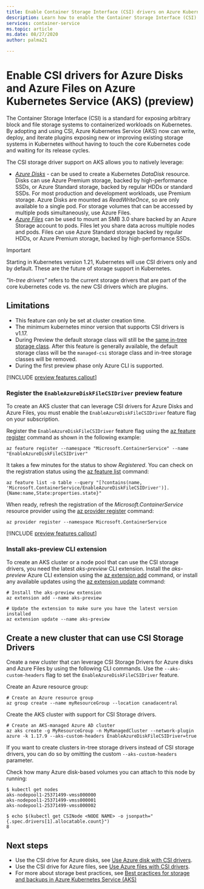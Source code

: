 ```yaml
---
title: Enable Container Storage Interface (CSI) drivers on Azure Kubernetes Service (AKS)
description: Learn how to enable the Container Storage Interface (CSI) drivers for Azure Disk and Azure Files in an Azure Kubernetes Service (AKS) cluster.
services: container-service
ms.topic: article
ms.date: 08/27/2020
author: palma21

---
```


# Enable CSI drivers for Azure Disks and Azure Files on Azure Kubernetes Service (AKS) (preview)

The Container Storage Interface (CSI) is a standard for exposing arbitrary block and file storage systems to containerized workloads on Kubernetes. By adopting and using CSI, Azure Kubernetes Service (AKS) now can write, deploy, and iterate plugins exposing new or improving existing storage systems in Kubernetes without having to touch the core Kubernetes code and waiting for its release cycles.

The CSI storage driver support on AKS allows you to natively leverage:
- [*Azure Disks*](azure-disk-csi.md) -  can be used to create a Kubernetes *DataDisk* resource. Disks can use Azure Premium storage, backed by high-performance SSDs, or Azure Standard storage, backed by regular HDDs or standard SSDs. For most production and development workloads, use Premium storage. Azure Disks are mounted as *ReadWriteOnce*, so are only available to a single pod. For storage volumes that can be accessed by multiple pods simultaneously, use Azure Files.
- [*Azure Files*](azure-files-csi.md) can be used to mount an SMB 3.0 share backed by an Azure Storage account to pods. Files let you share data across multiple nodes and pods. Files can use Azure Standard storage backed by regular HDDs, or Azure Premium storage, backed by high-performance SSDs.

> [!IMPORTANT]
> Starting in Kubernetes version 1.21, Kubernetes will use CSI drivers only and by default. These are the future of storage support in Kubernetes.
>
> *"In-tree drivers"* refers to the current storage drivers that are part of the core kubernetes code vs. the new CSI drivers which are plugins.

## Limitations

- This feature can only be set at cluster creation time.
- The minimum kubernetes minor version that supports CSI drivers is v1.17.
- During Preview the default storage class will still be the [same in-tree storage class](concepts-storage.md#storage-classes). After this feature is generally available, the default storage class will be the `managed-csi` storage class and in-tree storage classes will be removed.
- During the first preview phase only Azure CLI is supported.

[!INCLUDE [preview features callout](./includes/preview/preview-callout.md)]

### Register the `EnableAzureDiskFileCSIDriver` preview feature

To create an AKS cluster that can leverage CSI drivers for Azure Disks and Azure Files, you must enable the `EnableAzureDiskFileCSIDriver` feature flag on your subscription.

Register the `EnableAzureDiskFileCSIDriver` feature flag using the [az feature register][az-feature-register] command as shown in the following example:

```azurecli-interactive
az feature register --namespace "Microsoft.ContainerService" --name "EnableAzureDiskFileCSIDriver"
```

It takes a few minutes for the status to show *Registered*. You can check on the registration status using the [az feature list][az-feature-list] command:

```azurecli-interactive
az feature list -o table --query "[?contains(name, 'Microsoft.ContainerService/EnableAzureDiskFileCSIDriver')].{Name:name,State:properties.state}"
```

When ready, refresh the registration of the *Microsoft.ContainerService* resource provider using the [az provider register][az-provider-register] command:

```azurecli-interactive
az provider register --namespace Microsoft.ContainerService
```

[!INCLUDE [preview features callout](./includes/preview/preview-callout.md)]

### Install aks-preview CLI extension

To create an AKS cluster or a node pool that can use the CSI storage drivers, you need the latest *aks-preview* CLI extension. Install the *aks-preview* Azure CLI extension using the [az extension add][az-extension-add] command, or install any available updates using the [az extension update][az-extension-update] command:

```azurecli-interactive
# Install the aks-preview extension
az extension add --name aks-preview

# Update the extension to make sure you have the latest version installed
az extension update --name aks-preview
``` 


## Create a new cluster that can use CSI Storage Drivers

Create a new cluster that can leverage CSI Storage Drivers for Azure disks and Azure Files by using the following CLI commands. Use the `--aks-custom-headers` flag to set the `EnableAzureDiskFileCSIDriver` feature.

Create an Azure resource group:

```azurecli-interactive
# Create an Azure resource group
az group create --name myResourceGroup --location canadacentral
```

Create the AKS cluster with support for CSI Storage drivers.

```azurecli-interactive
# Create an AKS-managed Azure AD cluster
az aks create -g MyResourceGroup -n MyManagedCluster --network-plugin azure -k 1.17.9 --aks-custom-headers EnableAzureDiskFileCSIDriver=true
```

If you want to create clusters in-tree storage drivers instead of CSI storage drivers, you can do so by omitting the custom `--aks-custom-headers` parameter.


Check how many Azure disk-based volumes you can attach to this node by running:

```console
$ kubectl get nodes
aks-nodepool1-25371499-vmss000000
aks-nodepool1-25371499-vmss000001
aks-nodepool1-25371499-vmss000002

$ echo $(kubectl get CSINode <NODE NAME> -o jsonpath="{.spec.drivers[1].allocatable.count}")
8
```

## Next steps

- Use the CSI drive for Azure disks, see [Use Azure disk with CSI drivers](azure-disk-csi.md).
- Use the CSI drive for Azure files, see [Use Azure files with CSI drivers](azure-files-csi.md).
- For more about storage best practices, see [Best practices for storage and backups in Azure Kubernetes Service (AKS)][operator-best-practices-storage]

<!-- LINKS - external -->
[access-modes]: https://kubernetes.io/docs/concepts/storage/persistent-volumes/#access-modes
[kubectl-apply]: https://kubernetes.io/docs/reference/generated/kubectl/kubectl-commands#apply
[kubectl-get]: https://kubernetes.io/docs/reference/generated/kubectl/kubectl-commands#get
[kubernetes-storage-classes]: https://kubernetes.io/docs/concepts/storage/storage-classes/
[kubernetes-volumes]: https://kubernetes.io/docs/concepts/storage/persistent-volumes/
[managed-disk-pricing-performance]: https://azure.microsoft.com/pricing/details/managed-disks/

<!-- LINKS - internal -->
[azure-disk-volume]: azure-disk-volume.md
[azure-files-pvc]: azure-files-dynamic-pv.md
[premium-storage]: ../virtual-machines/windows/disks-types.md
[az-disk-list]: /cli/azure/disk#az-disk-list
[az-snapshot-create]: /cli/azure/snapshot#az-snapshot-create
[az-disk-create]: /cli/azure/disk#az-disk-create
[az-disk-show]: /cli/azure/disk#az-disk-show
[aks-quickstart-cli]: kubernetes-walkthrough.md
[aks-quickstart-portal]: kubernetes-walkthrough-portal.md
[install-azure-cli]: /cli/azure/install-azure-cli
[operator-best-practices-storage]: operator-best-practices-storage.md
[concepts-storage]: concepts-storage.md
[storage-class-concepts]: concepts-storage.md#storage-classes
[az-extension-add]: /cli/azure/extension?view=azure-cli-latest#az-extension-add
[az-extension-update]: /cli/azure/extension?view=azure-cli-latest#az-extension-update
[az-feature-register]: /cli/azure/feature?view=azure-cli-latest#az-feature-register
[az-feature-list]: /cli/azure/feature?view=azure-cli-latest#az-feature-list
[az-provider-register]: /cli/azure/provider?view=azure-cli-latest#az-provider-register